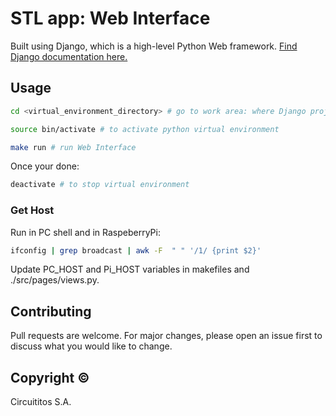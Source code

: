 # STL app: Web Interface

Built using Django, which is a high-level Python Web framework. [Find Django documentation here.](https://www.djangoproject.com/)

## Usage

```bash
cd <virtual_environment_directory> # go to work area: where Django project is stored

source bin/activate # to activate python virtual environment

make run # run Web Interface 
```

Once your done:
```bash
deactivate # to stop virtual environment
```

### Get Host
Run in PC shell and in RaspeberryPi:
```bash
ifconfig | grep broadcast | awk -F  " " '/1/ {print $2}'
```
Update PC_HOST and Pi_HOST variables in makefiles and ./src/pages/views.py.

## Contributing
Pull requests are welcome. For major changes, please open an issue first to discuss what you would like to change.

## Copyright &copy;
Circuititos S.A.
